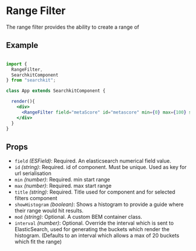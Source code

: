 # Range Filter
The range filter provides the ability to create a range of

## Example

```jsx

import {
  RangeFilter,
  SearchkitComponent
} from "searchkit";

class App extends SearchkitComponent {

  render(){
    <div>
      <RangeFilter field="metaScore" id="metascore" min={0} max={100} showHistogram={true} title="MetaScore"/>
    </div>
  }
}
```

## Props
- `field` *(ESField)*: Required. An elasticsearch numerical field value.
- `id` *(string)*: Required. id of component. Must be unique. Used as key for url serialisation
- `min` *(number)*: Required. min start range
- `max` *(number)*: Required. max start range
- `title` *(string)*: Required. Title used for component and for selected filters component
- `showHistogram` *(boolean)*: Shows a histogram to provide a guide where their range would hit results.
- `mod` *(string)*: Optional. A custom BEM container class.
- `interval` *(number)*: Optional. Override the interval which is sent to ElasticSearch, used for generating the buckets which render the histogram. (Defaults to an interval which allows a max of 20 buckets which fit the range)
